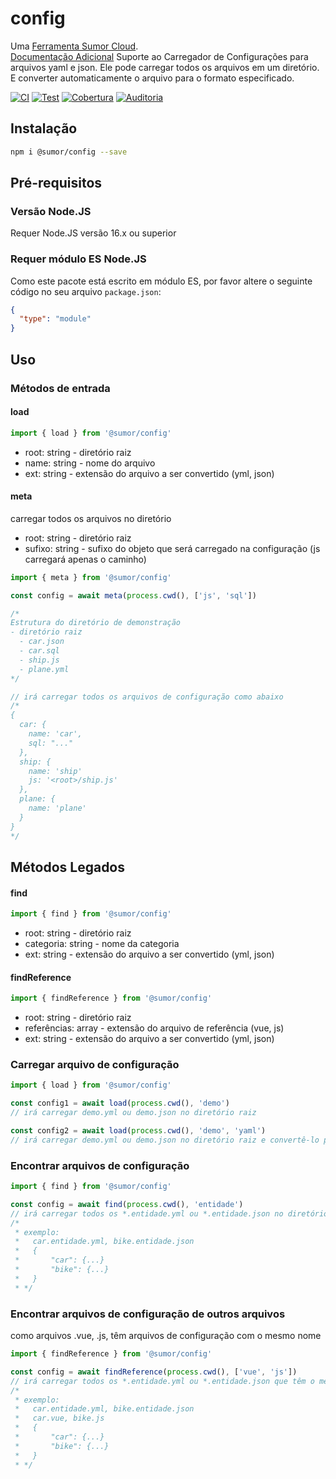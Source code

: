 # config

Uma [Ferramenta Sumor Cloud](https://sumor.cloud).  
[Documentação Adicional](https://sumor.cloud/config)
Suporte ao Carregador de Configurações para arquivos yaml e json. Ele pode carregar todos os arquivos em um diretório.
E converter automaticamente o arquivo para o formato especificado.

[![CI](https://github.com/sumor-cloud/config/actions/workflows/ci.yml/badge.svg)](https://github.com/sumor-cloud/config/actions/workflows/ci.yml)
[![Test](https://github.com/sumor-cloud/config/actions/workflows/ut.yml/badge.svg)](https://github.com/sumor-cloud/config/actions/workflows/ut.yml)
[![Cobertura](https://github.com/sumor-cloud/config/actions/workflows/coverage.yml/badge.svg)](https://github.com/sumor-cloud/config/actions/workflows/coverage.yml)
[![Auditoria](https://github.com/sumor-cloud/config/actions/workflows/audit.yml/badge.svg)](https://github.com/sumor-cloud/config/actions/workflows/audit.yml)

## Instalação

```bash
npm i @sumor/config --save
```

## Pré-requisitos

### Versão Node.JS

Requer Node.JS versão 16.x ou superior

### Requer módulo ES Node.JS

Como este pacote está escrito em módulo ES,
por favor altere o seguinte código no seu arquivo `package.json`:

```json
{
  "type": "module"
}
```

## Uso

### Métodos de entrada

#### load

```js
import { load } from '@sumor/config'
```

- root: string - diretório raiz
- name: string - nome do arquivo
- ext: string - extensão do arquivo a ser convertido (yml, json)

#### meta

carregar todos os arquivos no diretório

- root: string - diretório raiz
- sufixo: string - sufixo do objeto que será carregado na configuração (js carregará apenas o caminho)

```js
import { meta } from '@sumor/config'

const config = await meta(process.cwd(), ['js', 'sql'])

/*
Estrutura do diretório de demonstração
- diretório raiz
  - car.json
  - car.sql
  - ship.js
  - plane.yml
*/

// irá carregar todos os arquivos de configuração como abaixo
/*
{
  car: {
    name: 'car',
    sql: "..."
  },
  ship: {
    name: 'ship'
    js: '<root>/ship.js'
  },
  plane: {
    name: 'plane'
  }
}
*/
```

## Métodos Legados

#### find

```js
import { find } from '@sumor/config'
```

- root: string - diretório raiz
- categoria: string - nome da categoria
- ext: string - extensão do arquivo a ser convertido (yml, json)

#### findReference

```js
import { findReference } from '@sumor/config'
```

- root: string - diretório raiz
- referências: array - extensão do arquivo de referência (vue, js)
- ext: string - extensão do arquivo a ser convertido (yml, json)

### Carregar arquivo de configuração

```javascript
import { load } from '@sumor/config'

const config1 = await load(process.cwd(), 'demo')
// irá carregar demo.yml ou demo.json no diretório raiz

const config2 = await load(process.cwd(), 'demo', 'yaml')
// irá carregar demo.yml ou demo.json no diretório raiz e convertê-lo para o arquivo no formato yaml
```

### Encontrar arquivos de configuração

```javascript
import { find } from '@sumor/config'

const config = await find(process.cwd(), 'entidade')
// irá carregar todos os *.entidade.yml ou *.entidade.json no diretório raiz
/*
 * exemplo:
 *   car.entidade.yml, bike.entidade.json
 *   {
 *       "car": {...}
 *       "bike": {...}
 *   }
 * */
```

### Encontrar arquivos de configuração de outros arquivos

como arquivos .vue, .js, têm arquivos de configuração com o mesmo nome

```javascript
import { findReference } from '@sumor/config'

const config = await findReference(process.cwd(), ['vue', 'js'])
// irá carregar todos os *.entidade.yml ou *.entidade.json que têm o mesmo nome que *.vue ou *.js no diretório raiz
/*
 * exemplo:
 *   car.entidade.yml, bike.entidade.json
 *   car.vue, bike.js
 *   {
 *       "car": {...}
 *       "bike": {...}
 *   }
 * */
```
